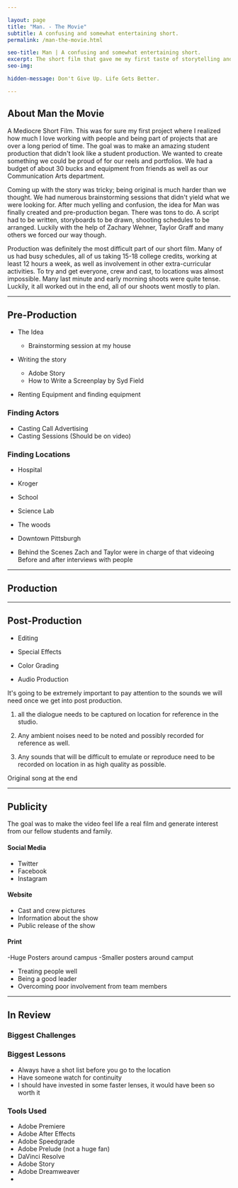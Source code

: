 ```yaml
---

layout: page
title: "Man. - The Movie"
subtitle: A confusing and somewhat entertaining short.
permalink: /man-the-movie.html

seo-title: Man | A confusing and somewhat entertaining short.
excerpt: The short film that gave me my first taste of storytelling and inspired me to take on Netflix.
seo-img:

hidden-message: Don't Give Up. Life Gets Better.

---
```


## About Man the Movie
A Mediocre Short Film. This was for sure my first project where I realized how much I love working with people and being part of projects that are over a long period of time. The goal was to make an amazing student production that didn't look like a student production. We wanted to create something we could be proud of for our reels and portfolios. We had a budget of about 30 bucks and equipment from friends as well as our Communication Arts department.

Coming up with the story was tricky; being original is much harder than we thought. We had numerous brainstorming sessions that didn't yield what we were looking for. After much yelling and confusion, the idea for Man was finally created and pre-production began. There was tons to do. A script had to be written, storyboards to be drawn, shooting schedules to be arranged. Luckily with the help of Zachary Wehner, Taylor Graff and many others we forced our way though.

Production was definitely the most difficult part of our short film. Many of us had busy schedules, all of us taking 15-18 college credits, working at least 12 hours a week, as well as involvement in other extra-curricular activities. To try and get everyone, crew and cast, to locations was almost impossible. Many last minute and early morning shoots were quite tense. Luckily, it all worked out in the end, all of our shoots went mostly to plan.

---

## Pre-Production

- The Idea
	- Brainstorming session at my house

- Writing the story
	- Adobe Story
	- How to Write a Screenplay by Syd Field

- Renting Equipment and finding equipment

### Finding Actors

- Casting Call Advertising
- Casting Sessions (Should be on video)

### Finding Locations

- Hospital
- Kroger
- School
- Science Lab
- The woods
- Downtown Pittsburgh

- Behind the Scenes
	Zach and Taylor were in charge of that videoing
	Before and after interviews with people

---

## Production



---


## Post-Production

- Editing
- Special Effects
- Color Grading

- Audio Production

It's going to be extremely important to pay attention to the sounds we will need once we get into post production.

1. all the dialogue needs to be captured on location for reference in the studio.

2. Any ambient noises need to be noted and possibly recorded for reference as well.

3. Any sounds that will be difficult to emulate or reproduce need to be recorded on location in as high quality as possible.

Original song at the end


---

## Publicity
The goal was to make the video feel life a real film and generate interest from our fellow students and family.

#### Social Media

- Twitter
- Facebook
- Instagram

#### Website

- Cast and crew pictures
- Information about the show
- Public release of the show

#### Print
-Huge Posters around campus
-Smaller posters around camput

- Treating people well
- Being a good leader
- Overcoming poor involvement from team members

---

## In Review

### Biggest Challenges

### Biggest Lessons
- Always have a shot list before you go to the location
- Have someone watch for continuity
- I should have invested in some faster lenses, it would have been so worth it

### Tools Used
- Adobe Premiere
- Adobe After Effects
- Adobe Speedgrade
- Adobe Prelude (not a huge fan)
- DaVinci Resolve
- Adobe Story
- Adobe Dreamweaver
- 

